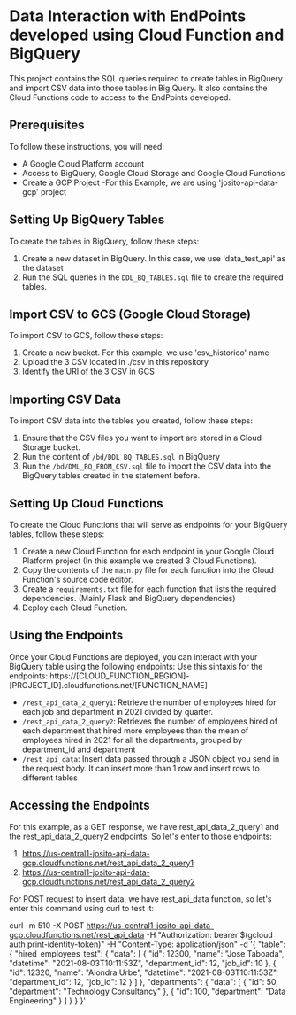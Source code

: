 # Data Interaction with EndPoints developed using Cloud Function and BigQuery

This project contains the SQL queries required to create tables in BigQuery and import CSV data into those tables in Big Query. It also contains the Cloud Functions code to access to the EndPoints developed.

## Prerequisites

To follow these instructions, you will need:
- A Google Cloud Platform account
- Access to BigQuery, Google Cloud Storage and Google Cloud Functions
- Create a GCP Project
  -For this Example, we are using 'josito-api-data-gcp' project
## Setting Up BigQuery Tables

To create the tables in BigQuery, follow these steps:

1. Create a new dataset in BigQuery. In this case, we use 'data_test_api' as the dataset
2. Run the SQL queries in the `DDL_BQ_TABLES.sql` file to create the required tables.

## Import CSV to GCS (Google Cloud Storage)
To import CSV to GCS, follow these steps:

1. Create a new bucket. For this example, we use 'csv_historico' name
2. Upload the 3 CSV located in ./csv in this repository
3. Identify the URI of the 3 CSV in GCS


## Importing CSV Data

To import CSV data into the tables you created, follow these steps:

1. Ensure that the CSV files you want to import are stored in a Cloud Storage bucket.
2. Run the content of `/bd/DDL_BQ_TABLES.sql` in BigQuery
3. Run the `/bd/DML_BQ_FROM_CSV.sql` file to import the CSV data into the BigQuery tables created in the statement before.

## Setting Up Cloud Functions

To create the Cloud Functions that will serve as endpoints for your BigQuery tables, follow these steps:

1. Create a new Cloud Function for each endpoint in your Google Cloud Platform project (In this example we created 3 Cloud Functions).
2. Copy the contents of the `main.py` file for each function into the Cloud Function's source code editor.
4. Create a `requirements.txt` file for each function that lists the required dependencies. (Mainly Flask and BigQuery dependencies)
5. Deploy each Cloud Function.

## Using the Endpoints

Once your Cloud Functions are deployed, you can interact with your BigQuery table using the following endpoints:
Use this sintaxis for the endpoints: https://[CLOUD_FUNCTION_REGION]-[PROJECT_ID].cloudfunctions.net/[FUNCTION_NAME]

- `/rest_api_data_2_query1`: Retrieve the number of employees hired for each job and department in 2021 divided by quarter.
- `/rest_api_data_2_query2`: Retrieves the number of employees hired of each department that hired more employees than the mean of employees hired in 2021 for all the departments, grouped by department_id and department
-	`/rest_api_data`: Insert data passed through a JSON object you send in the request body. It can insert more than 1 row and insert rows to different tables

## Accessing the Endpoints

For this example, as a GET response, we have rest_api_data_2_query1 and the rest_api_data_2_query2 endpoints. So let's enter to those endpoints:

1. https://us-central1-josito-api-data-gcp.cloudfunctions.net/rest_api_data_2_query1
2. https://us-central1-josito-api-data-gcp.cloudfunctions.net/rest_api_data_2_query2

For POST request to insert data, we have rest_api_data function, so let's enter this command using curl to test it:

curl -m 510 -X POST https://us-central1-josito-api-data-gcp.cloudfunctions.net/rest_api_data -H "Authorization: bearer $(gcloud auth print-identity-token)" -H "Content-Type: application/json" -d '{
  "table": {
    "hired_employees_test": {
      "data": [
        {
			"id": 12300,
			"name": "Jose Taboada",
			"datetime": "2021-08-03T10:11:53Z",
			"department_id": 12,
			"job_id": 10
        },
        {
			"id": 12320,
			"name": "Alondra Urbe",
			"datetime": "2021-08-03T10:11:53Z",
			"department_id": 12,
			"job_id": 12
        }
      ]
    },
    "departments": {
      "data": [
        {
          "id": 50,
          "department": "Technology Consultancy"
        },
        {
          "id": 100,
          "department": "Data Engineering"
        }
      ]
    }
  }
}'
